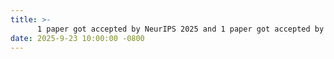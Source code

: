 ```yaml
---
title: >- 
      1 paper got accepted by NeurIPS 2025 and 1 paper got accepted by NeurIPS Workshop
date: 2025-9-23 10:00:00 -0800
---
```

